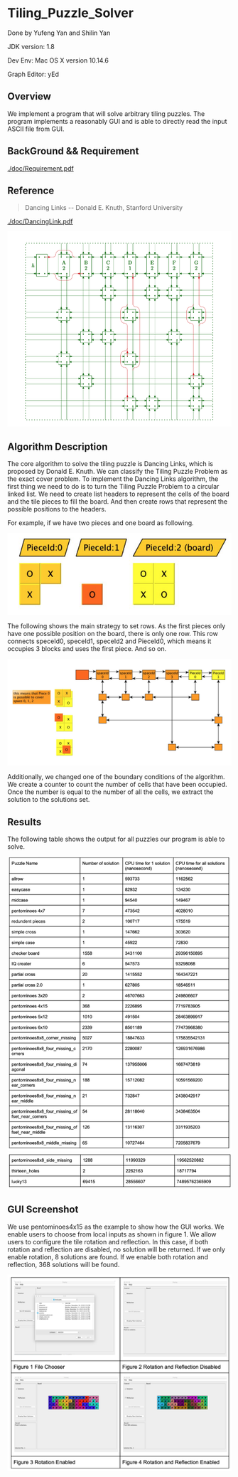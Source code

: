 # Tiling_Puzzle_Solver

Done by Yufeng Yan and Shilin Yan

JDK version: 1.8

Dev Env: Mac OS X version 10.14.6

Graph Editor: yEd

## Overview
We implement a program that will solve arbitrary tiling puzzles. The program implements a reasonably GUI and is able to directly read the input ASCII file from GUI.

## BackGround && Requirement
[./doc/Requirement.pdf](./doc/Requirement.pdf)

## Reference

> Dancing Links -- Donald E. Knuth, Stanford University

[./doc/DancingLink.pdf](./doc/DancingLink.pdf)

![dancing_link](./screenshots/dancing_link.png)

## Algorithm Description

The core algorithm to solve the tiling puzzle is Dancing Links, which is proposed by Donald E. Knuth. We can classify the Tiling Puzzle Problem as the exact cover problem. To implement the Dancing Links algorithm, the first thing we need to do is to turn the Tiling Puzzle Problem to a circular linked list. We need to create list headers to represent the cells of the board and the tile pieces to fill the board. And then create rows that represent the possible positions to the headers.

For example, if we have two pieces and one board as following.

![figure_1](./screenshots/Description_figure_1.png)

The following shows the main strategy to set rows. As the first pieces only have one possible position on the board, there is only one row. This row connects speceId0, speceId1, speceId2 and PieceId0, which means it occupies 3 blocks and uses the first piece. And so on.

![figure_2](./screenshots/Description_figure_2.png)

Additionally, we changed one of the boundary conditions of the algorithm. We create a counter to count the number of cells that have been occupied. Once the number is equal to the number of all the cells, we extract the solution to the solutions set.

## Results

The following table shows the output for all puzzles our program is able to solve.

![result_1](./screenshots/result_1.png)
![figure_2](./screenshots/result_2.png)

## GUI Screenshot

We use pentominoes4x15 as the example to show how the GUI works. We enable users to choose from local inputs as shown in figure 1. We allow users to configure the tile rotation and reflection. In this case, if both rotation and reflection are disabled, no solution will be returned. If we only enable rotation, 8 solutions are found. If we enable both rotation and reflection, 368 solutions will be found.

![GUI_figures](./screenshots/GUI_figures.png)
